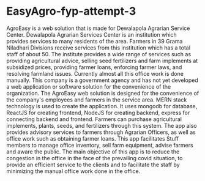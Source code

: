 # EasyAgro-fyp-attempt-3

AgroEasy is a web solution that is made for Dewalapola Agrarian Service Center. Dewalapola Agrarian Services Center is an institution which provides services to many residents of the area. Farmers in 39 Grama Niladhari Divisions receive services from this institution which has a total staff of about 50. The institute provides a wide range of services such as providing agricultural advice, selling seed fertilizers and farm implements at subsidized prices, providing farmer loans, enforcing farmer laws, and resolving farmland issues. Currently almost all this office work is done manually. This company is a government agency and has not yet developed a web application or software solution for the convenience of the organization. The AgroEasy web solution is designed for the convenience of the company's employees and farmers in the service area.
MERN stack technology is used to create the application. It uses mongodb for database, ReactJS for creating frontend, NodeJS for creating backend, express for connecting backend and frontend. Farmers can purchase agricultural implements, plants, seeds, and fertilizers through this system. The app also provides advisory services to farmers through Agrarian Officers, as well as office work such as obtaining farmer loans. This app facilitates Stuff members to manage office inventory, sell farm equipment, advise farmers and aware the public. The main objective of this app is to reduce the congestion in the office in the face of the prevailing covid situation, to provide an efficient service to the clients and to facilitate the staff by minimizing the manual office work done in the office.
